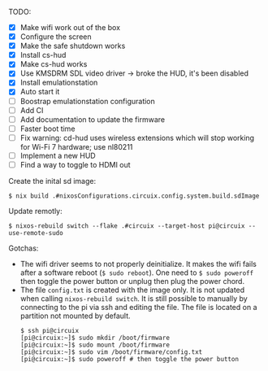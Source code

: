 TODO:
- [X] Make wifi work out of the box
- [X] Configure the screen
- [X] Make the safe shutdown works
- [X] Install cs-hud
- [X] Make cs-hud works
- [X] Use KMSDRM SDL video driver -> broke the HUD, it's been disabled
- [X] Install emulationstation
- [X] Auto start it
- [ ] Boostrap emulationstation configuration
- [ ] Add CI
- [ ] Add documentation to update the firmware
- [ ] Faster boot time
- [ ] Fix warning: cd-hud uses wireless extensions which will stop working for 
  Wi-Fi 7 hardware; use nl80211
- [ ] Implement a new HUD
- [ ] Find a way to toggle to HDMI out

Create the inital sd image:
```
$ nix build .#nixosConfigurations.circuix.config.system.build.sdImage
```

Update remotly:
```
$ nixos-rebuild switch --flake .#circuix --target-host pi@circuix --use-remote-sudo
```

Gotchas:
- The wifi driver seems to not properly deinitialize. It makes the wifi fails 
  after a software reboot (`$ sudo reboot`). One need to `$ sudo poweroff` then 
  toggle the power button or unplug then plug the power chord.
- The file `config.txt` is created with the image only. It is not updated when 
  calling `nixos-rebuild switch`. It is still possible to manually by 
  connecting to the pi via ssh and editing the file. The file is located on a 
  partition not mounted by default.
  ```
  $ ssh pi@circuix
  [pi@circuix:~]$ sudo mkdir /boot/firmware
  [pi@circuix:~]$ sudo mount /boot/firmware
  [pi@circuix:~]$ sudo vim /boot/firmware/config.txt
  [pi@circuix:~]$ sudo poweroff # then toggle the power button
  ```


